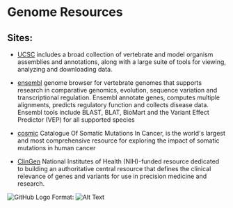 # Genome Resources
## Sites:
- [UCSC](http://genome-euro.ucsc.edu/)
includes a broad collection of vertebrate and model organism assemblies and annotations, along with a large suite of tools for viewing, analyzing and downloading data.

- [ensembl](http://www.ensembl.org)
genome browser for vertebrate genomes that supports research in comparative genomics, evolution, sequence variation and transcriptional regulation. Ensembl annotate genes, computes multiple alignments, predicts regulatory function and collects disease data. Ensembl tools include BLAST, BLAT, BioMart and the Variant Effect Predictor (VEP) for all supported species


- [cosmic](https://cancer.sanger.ac.uk)
Catalogue Of Somatic Mutations In Cancer, is the world's largest and most comprehensive resource for exploring the impact of somatic mutations in human cancer

- [ClinGen](https://search.clinicalgenome.org)
National Institutes of Health (NIH)-funded resource dedicated to building an authoritative central resource that defines the clinical relevance of genes and variants for use in precision medicine and research.


![GitHub Logo](C:\Users\nicog\Documents\Wallpaper\picamica.jpg)
Format: ![Alt Text](url)
